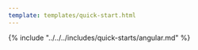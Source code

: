 ```yaml
---
template: templates/quick-start.html
---
```


<script>
  const meta = {
    what_you_will_learn: [
      "Create new Angular app",
      "Install <a href='https://www.npmjs.com/package/angular-oauth2-oidc' target='_blank' rel='noopener noreferrer'>angular-oauth2-oidc</a> package",
      "Add user login and logout",
      "Display user profile information"
    ],
    prerequisites: [
      "About 15 minutes",
      "<a href='{{ base_path }}/get-started/create-asgardeo-account/'>{{product_name}} account</a>",
      "Make sure you have a JavaScript package manager like <code>npm</code>, <code>yarn</code>, or <code>pnpm</code>",
      "Install <a href='https://angular.dev/tools/cli/setup-local' target='_blank' rel='noopener noreferrer'>Angular CLI </a>",
      "A favorite text editor or IDE"
    ],
    whats_next: [
      "Try out <a href='{{ base_path }}/complete-guides/angular/introduction/' target='_blank'>{{ product_name }} complete Angular guide</a>"
    ]
  };
</script>

{% include "../../../includes/quick-starts/angular.md" %}

